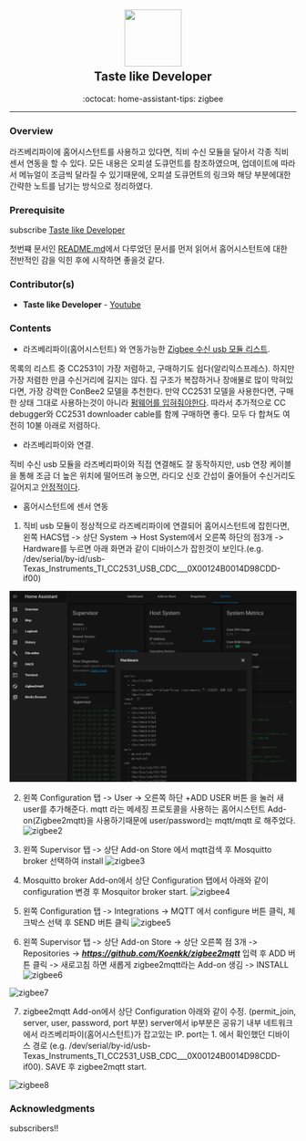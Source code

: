 <div class="header" align="center">
    <h2>
        <a href="https://www.youtube.com/channel/UCpY10pb4-S0PwCJBp2r6nOvg" title="temp">
            <img alt="" src="https://yt3.ggpht.com/a/AATXAJyqMS98UZ8kCtNAyGD1NUPd4irEZQbl-SvW32JcgQ=s288-c-k-c0xffffffff-no-rj-mo" width="100px" height="100px" />
        </a>
        <br />
        Taste like Developer
    </h2>
    <p align="center">:octocat: home-assistant-tips: zigbee</p>
</div>

---

### Overview
라즈베리파이에 홈어시스턴트를 사용하고 있다면, 직비 수신 모듈을 달아서 각종 직비 센서 연동을 할 수 있다. 모든 내용은 오피셜 도큐먼트를 참조하였으며, 업데이트에 따라서 메뉴얼이 조금씩 달라질 수 있기때문에, 오피셜 도큐먼트의 링크와 해당 부분에대한 간략한 노트를 남기는 방식으로 정리하였다.

### Prerequisite
subscribe [Taste like Developer](https://www.youtube.com/channel/UCpY9pb4-S0PwCJBp2r6nOvg)

첫번쨰 문서인 [README.md](https://github.com/devtaste/home-assistant-tips)에서 다루었던 문서를 먼저 읽어서 홈어시스턴트에 대한 전반적인 감을 익힌 후에 시작하면 좋을것 같다.

### Contributor(s)
- **Taste like Developer** - [Youtube](https://www.youtube.com/channel/UCpY9pb4-S0PwCJBp2r6nOvg)

### Contents

* 라즈베리파이(홈어시스턴트) 와 연동가능한 [Zigbee 수신 usb 모듈 리스트](https://www.zigbee2mqtt.io/information/supported_adapters.html).

목록의 리스트 중 CC2531이 가장 저렴하고, 구매하기도 쉽다(알리익스프레스). 하지만 가장 저렴한 만큼 수신거리에 길지는 않다. 집 구조가 복잡하거나 장애물로 많이 막혀있다면, 가장 강력한 ConBee2 모델을 추천한다. 만약 CC2531 모델을 사용한다면, 구매한 상태 그대로 사용하는것이 아니라 [펌웨어를 입혀줘야한다](https://www.zigbee2mqtt.io/information/flashing_the_cc2531.html).
따라서 추가적으로 CC debugger와 CC2531 downloader cable를 함께 구매하면 좋다. 모두 다 합쳐도 여전히 10불 아래로 저렴하다.

* 라즈베리파이와 연결.

직비 수신 usb 모듈을 라즈베리파이와 직접 연결해도 잘 동작하지만, usb 연장 케이블을 통해 조금 더 높은 위치에 떨어뜨려 놓으면, 라디오 신호 간섭이 줄어들어 수신거리도 길어지고 [안정적이다](https://www.zigbee2mqtt.io/how_tos/how_to_improve_network_range_and_stability.html).

* 홈어시스턴트에 센서 연동

1. 직비 usb 모듈이 정상적으로 라즈베리파이에 연결되어 홈어시스턴트에 잡힌다면, 왼쪽 HACS탭 -> 상단 System -> Host System에서 오른쪽 하단의 점3개 -> Hardware를 누르면 아래 화면과 같이 디바이스가 잡힌것이 보인다.(e.g. /dev/serial/by-id/usb-Texas_Instruments_TI_CC2531_USB_CDC___0X00124B0014D98CDD-if00)

![zigbee1](https://github.com/devtaste/home-assistant-tips/blob/master/images/zigbee1.jpg)

2. 왼쪽 Configuration 탭 -> User -> 오른쪽 하단 +ADD USER 버튼 을 눌러 새 user를 추가해준다. mqtt 라는 메세징 프로토콜을 사용하는 홈어시스턴트 Add-on(Zigbee2mqtt)을 사용하기때문에 user/password는 mqtt/mqtt 로 해주었다.
![zigbee2](/images/zigbee2)

3. 왼쪽 Supervisor 탭 -> 상단 Add-on Store 에서 mqtt검색 후 Mosquitto broker 선택하여 install
![zigbee3](/images/zigbee3)

4. Mosquitto broker Add-on에서 상단 Configuration 탭에서 아래와 같이 configuration 변경 후 Mosquitor broker start.
![zigbee4](/images/zigbee4)

5. 왼쪽 Configuration 탭 -> Integrations -> MQTT 에서 configure 버튼 클릭, 체크박스 선택 후 SEND 버튼 클릭
![zigbee5](/images/zigbee5)

6. 왼쪽 Supervisor 탭 -> 상단 Add-on Store -> 상단 오른쪽 점 3개 -> Repositories -> ***https://github.com/Koenkk/zigbee2mqtt*** 입력 후 ADD 버튼 클릭 -> 새로고침 하면 새롭게 zigbee2mqtt라는 Add-on 생김 -> INSTALL
![zigbee6](/images/zigbee6)

![zigbee7](/images/zigbee7)

7. zigbee2mqtt Add-on에서 상단 Configuration 아래와 같이 수정. (permit_join, server, user, password, port 부분) server에서 ip부분은 공유기 내부 네트워크에서 라즈베리파이(홈어시스턴트)가 잡고있는 IP. port는 1. 에서 확인했던 디바이스 경로 (e.g. /dev/serial/by-id/usb-Texas_Instruments_TI_CC2531_USB_CDC___0X00124B0014D98CDD-if00). SAVE 후 zigbee2mqtt start.

![zigbee8](/images/zigbee8)

### Acknowledgments
subscribers!!

